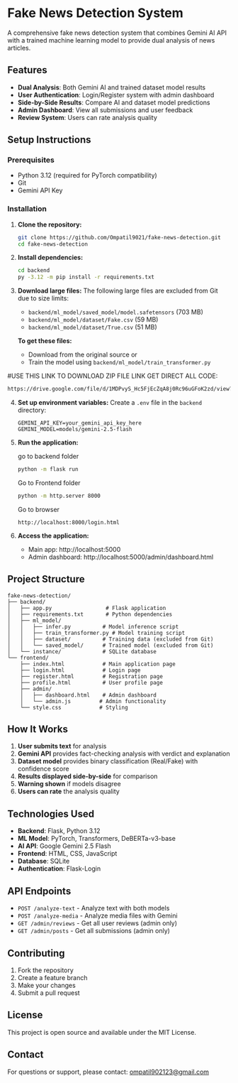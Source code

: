 # Fake News Detection System

A comprehensive fake news detection system that combines Gemini AI API with a trained machine learning model to provide dual analysis of news articles.

## Features

- **Dual Analysis**: Both Gemini AI and trained dataset model results
- **User Authentication**: Login/Register system with admin dashboard
- **Side-by-Side Results**: Compare AI and dataset model predictions
- **Admin Dashboard**: View all submissions and user feedback
- **Review System**: Users can rate analysis quality

## Setup Instructions

### Prerequisites

- Python 3.12 (required for PyTorch compatibility)
- Git
- Gemini API Key

### Installation

1. **Clone the repository:**
   ```bash
   git clone https://github.com/Ompatil9021/fake-news-detection.git
   cd fake-news-detection
   ```

2. **Install dependencies:**
   ```bash
   cd backend
   py -3.12 -m pip install -r requirements.txt
   ```

3. **Download large files:**
   The following large files are excluded from Git due to size limits:
   - `backend/ml_model/saved_model/model.safetensors` (703 MB)
   - `backend/ml_model/dataset/Fake.csv` (59 MB)
   - `backend/ml_model/dataset/True.csv` (51 MB)
   
   **To get these files:**
   - Download from the original source or
   - Train the model using `backend/ml_model/train_transformer.py`
  
#USE THIS LINK TO DOWNLOAD ZIP FILE LINK GET DIRECT ALL CODE:
   ```bash
   https://drive.google.com/file/d/1MDPvyS_Hc5FjEcZqA8j0Rc96uGFoK2zd/view?usp=sharing
   ```

4. **Set up environment variables:**
   Create a `.env` file in the `backend` directory:
   ```
   GEMINI_API_KEY=your_gemini_api_key_here
   GEMINI_MODEL=models/gemini-2.5-flash
   ```

5. **Run the application:**

   go to backend folder

   ```bash
   python -m flask run

   ```

   Go to Frontend folder
   ```bash
   python -m http.server 8000
   ```

   Go to browser
   ```
   http://localhost:8000/login.html
   ```

7. **Access the application:**
   - Main app: http://localhost:5000
   - Admin dashboard: http://localhost:5000/admin/dashboard.html

## Project Structure

```
fake-news-detection/
├── backend/
│   ├── app.py                 # Flask application
│   ├── requirements.txt       # Python dependencies
│   ├── ml_model/
│   │   ├── infer.py          # Model inference script
│   │   ├── train_transformer.py # Model training script
│   │   ├── dataset/          # Training data (excluded from Git)
│   │   └── saved_model/      # Trained model (excluded from Git)
│   └── instance/             # SQLite database
└── frontend/
    ├── index.html            # Main application page
    ├── login.html            # Login page
    ├── register.html         # Registration page
    ├── profile.html          # User profile page
    ├── admin/
    │   ├── dashboard.html    # Admin dashboard
    │   └── admin.js         # Admin functionality
    └── style.css            # Styling

```

## How It Works

1. **User submits text** for analysis
2. **Gemini API** provides fact-checking analysis with verdict and explanation
3. **Dataset model** provides binary classification (Real/Fake) with confidence score
4. **Results displayed side-by-side** for comparison
5. **Warning shown** if models disagree
6. **Users can rate** the analysis quality

## Technologies Used

- **Backend**: Flask, Python 3.12
- **ML Model**: PyTorch, Transformers, DeBERTa-v3-base
- **AI API**: Google Gemini 2.5 Flash
- **Frontend**: HTML, CSS, JavaScript
- **Database**: SQLite
- **Authentication**: Flask-Login

## API Endpoints

- `POST /analyze-text` - Analyze text with both models
- `POST /analyze-media` - Analyze media files with Gemini
- `GET /admin/reviews` - Get all user reviews (admin only)
- `GET /admin/posts` - Get all submissions (admin only)

## Contributing

1. Fork the repository
2. Create a feature branch
3. Make your changes
4. Submit a pull request

## License

This project is open source and available under the MIT License.

## Contact

For questions or support, please contact: ompatil902123@gmail.com
